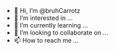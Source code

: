 - 👋 Hi, I’m @bruhCarrotz
- 👀 I’m interested in ...
- 🌱 I’m currently learning ...
- 💞️ I’m looking to collaborate on ...
- 📫 How to reach me ...

<!---
bruhCarrotz/bruhCarrotz is a ✨ special ✨ repository because its `README.md` (this file) appears on your GitHub profile.
You can click the Preview link to take a look at your changes.
--->
